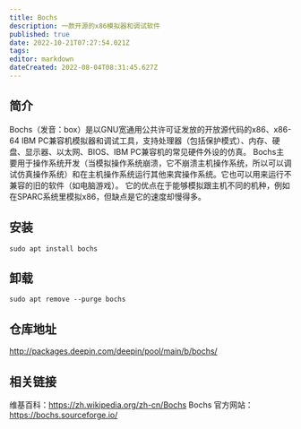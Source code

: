 ```yaml
---
title: Bochs
description: 一款开源的x86模拟器和调试软件
published: true
date: 2022-10-21T07:27:54.021Z
tags: 
editor: markdown
dateCreated: 2022-08-04T08:31:45.627Z
---
```


## 简介
Bochs（发音：box）是以GNU宽通用公共许可证发放的开放源代码的x86、x86-64 IBM PC兼容机模拟器和调试工具，支持处理器（包括保护模式）、内存、硬盘、显示器、以太网、BIOS、IBM PC兼容机的常见硬件外设的仿真。
Bochs主要用于操作系统开发（当模拟操作系统崩溃，它不崩溃主机操作系统，所以可以调试仿真操作系统）和在主机操作系统运行其他来宾操作系统。它也可以用来运行不兼容的旧的软件（如电脑游戏）。
它的优点在于能够模拟跟主机不同的机种，例如在SPARC系统里模拟x86，但缺点是它的速度却慢得多。

## 安装
```
sudo apt install bochs
```

## 卸载
```
sudo apt remove --purge bochs
```

## 仓库地址
http://packages.deepin.com/deepin/pool/main/b/bochs/

## 相关链接
维基百科：https://zh.wikipedia.org/zh-cn/Bochs
Bochs 官方网站：https://bochs.sourceforge.io/